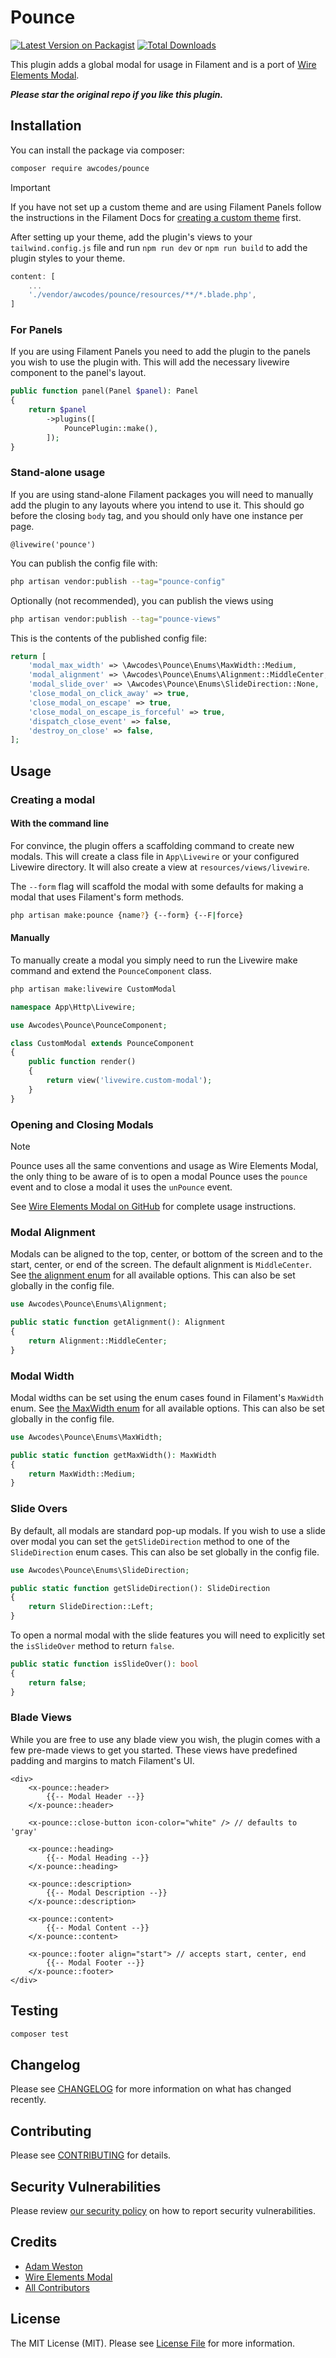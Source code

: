# Pounce

[![Latest Version on Packagist](https://img.shields.io/packagist/v/awcodes/pounce.svg?style=flat-square)](https://packagist.org/packages/awcodes/pounce)
[![Total Downloads](https://img.shields.io/packagist/dt/awcodes/pounce.svg?style=flat-square)](https://packagist.org/packages/awcodes/pounce)

This plugin adds a global modal for usage in Filament and is a port of [Wire Elements Modal](https://github.com/wire-elements/modal). 

***Please star the original repo if you like this plugin.***

## Installation

You can install the package via composer:

```bash
composer require awcodes/pounce
```

> [!IMPORTANT]
> If you have not set up a custom theme and are using Filament Panels follow the instructions in the Filament Docs for [creating a custom theme](https://filamentphp.com/docs/3.x/panels/themes#creating-a-custom-theme) first.

After setting up your theme, add the plugin's views to your `tailwind.config.js` file and run `npm run dev` or `npm run build` to add the plugin styles to your theme.

```js
content: [
    ...
    './vendor/awcodes/pounce/resources/**/*.blade.php',
]
```

### For Panels

If you are using Filament Panels you need to add the plugin to the panels you wish to use the plugin with. This will add the necessary livewire component to the panel's layout.

```php
public function panel(Panel $panel): Panel
{
    return $panel
        ->plugins([
            PouncePlugin::make(),
        ]);
}
```

### Stand-alone usage

If you are using stand-alone Filament packages you will need to manually add the plugin to any layouts where you intend to use it. This should go before the closing `body` tag, and you should only have one instance per page.

```blade
@livewire('pounce')
```

You can publish the config file with:

```bash
php artisan vendor:publish --tag="pounce-config"
```

Optionally (not recommended), you can publish the views using

```bash
php artisan vendor:publish --tag="pounce-views"
```

This is the contents of the published config file:

```php
return [
    'modal_max_width' => \Awcodes\Pounce\Enums\MaxWidth::Medium,
    'modal_alignment' => \Awcodes\Pounce\Enums\Alignment::MiddleCenter,
    'modal_slide_over' => \Awcodes\Pounce\Enums\SlideDirection::None,
    'close_modal_on_click_away' => true,
    'close_modal_on_escape' => true,
    'close_modal_on_escape_is_forceful' => true,
    'dispatch_close_event' => false,
    'destroy_on_close' => false,
];
```

## Usage

### Creating a modal

#### With the command line

For convince, the plugin offers a scaffolding command to create new modals. This will create a class file in `App\Livewire` or your configured Livewire directory. It will also create a view at `resources/views/livewire`.

The `--form` flag will scaffold the modal with some defaults for making a modal that uses Filament's form methods.

```bash
php artisan make:pounce {name?} {--form} {--F|force}
```

#### Manually

To manually create a modal you simply need to run the Livewire make command and extend the `PounceComponent` class.

```bash
php artisan make:livewire CustomModal
```

```php
namespace App\Http\Livewire;

use Awcodes\Pounce\PounceComponent;

class CustomModal extends PounceComponent
{
    public function render()
    {
        return view('livewire.custom-modal');
    }
}
```

### Opening and Closing Modals

> [!NOTE]
> Pounce uses all the same conventions and usage as Wire Elements Modal, the only thing to be aware of is to open a modal Pounce uses the `pounce` event and to close a modal it uses the `unPounce` event.

See [Wire Elements Modal on GitHub](https://github.com/wire-elements/modal/blob/main/README.md#opening-a-modal) for complete usage instructions.

### Modal Alignment

Modals can be aligned to the top, center, or bottom of the screen and to the start, center, or end of the screen. The default alignment is `MiddleCenter`. See [the alignment enum](https://github.com/awcodes/pounce/blob/main/src/Enums/Alignment.php) for all available options. This can also be set globally in the config file.

```php
use Awcodes\Pounce\Enums\Alignment;

public static function getAlignment(): Alignment
{
    return Alignment::MiddleCenter;
}
```

### Modal Width

Modal widths can be set using the enum cases found in Filament's `MaxWidth` enum. See [the MaxWidth enum](https://github.com/filamentphp/filament/blob/3.x/packages/support/src/Enums/MaxWidth.php) for all available options. This can also be set globally in the config file.

```php
use Awcodes\Pounce\Enums\MaxWidth;

public static function getMaxWidth(): MaxWidth
{
    return MaxWidth::Medium;
}
```

### Slide Overs

By default, all modals are standard pop-up modals. If you wish to use a slide over modal you can set the `getSlideDirection` method to one of the `SlideDirection` enum cases. This can also be set globally in the config file.

```php
use Awcodes\Pounce\Enums\SlideDirection;

public static function getSlideDirection(): SlideDirection
{
    return SlideDirection::Left;
}
```

To open a normal modal with the slide features you will need to explicitly set the `isSlideOver` method to return `false`.

```php
public static function isSlideOver(): bool
{
    return false;
}
```

### Blade Views

While you are free to use any blade view you wish, the plugin comes with a few pre-made views to get you started. These views have predefined padding and margins to match Filament's UI.

```blade
<div>
    <x-pounce::header>
        {{-- Modal Header --}}
    </x-pounce::header>

    <x-pounce::close-button icon-color="white" /> // defaults to 'gray'
    
    <x-pounce::heading>
        {{-- Modal Heading --}}
    </x-pounce::heading>
    
    <x-pounce::description>
        {{-- Modal Description --}}
    </x-pounce::description>

    <x-pounce::content>
        {{-- Modal Content --}}
    </x-pounce::content>

    <x-pounce::footer align="start"> // accepts start, center, end
        {{-- Modal Footer --}}
    </x-pounce::footer>
</div>
```

## Testing

```bash
composer test
```

## Changelog

Please see [CHANGELOG](CHANGELOG.md) for more information on what has changed recently.

## Contributing

Please see [CONTRIBUTING](.github/CONTRIBUTING.md) for details.

## Security Vulnerabilities

Please review [our security policy](../../security/policy) on how to report security vulnerabilities.

## Credits

- [Adam Weston](https://github.com/awcodes)
- [Wire Elements Modal](https://github.com/wire-elements/modal)
- [All Contributors](../../contributors)

## License

The MIT License (MIT). Please see [License File](LICENSE.md) for more information.
